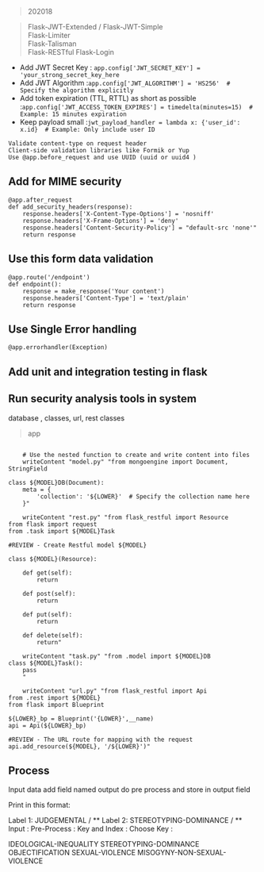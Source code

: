 > 202018

> Flask-JWT-Extended / Flask-JWT-Simple <br>
> Flask-Limiter <br>
> Flask-Talisman <br>
> Flask-RESTful
> Flask-Login

- Add JWT Secret Key : `app.config['JWT_SECRET_KEY'] = 'your_strong_secret_key_here`
- Add JWT Algorithm :`app.config['JWT_ALGORITHM'] = 'HS256'  # Specify the algorithm explicitly`
- Add token expiration (TTL, RTTL) as short as possible :`app.config['JWT_ACCESS_TOKEN_EXPIRES'] = timedelta(minutes=15)  # Example: 15 minutes expiration`
- Keep payload small :`jwt_payload_handler = lambda x: {'user_id': x.id}  # Example: Only include user ID`

```
Validate content-type on request header
Client-side validation libraries like Formik or Yup
Use @app.before_request and use UUID (uuid or uuid4 )
```

## Add for MIME security

```
@app.after_request
def add_security_headers(response):
    response.headers['X-Content-Type-Options'] = 'nosniff'
    response.headers['X-Frame-Options'] = 'deny'
    response.headers['Content-Security-Policy'] = "default-src 'none'"
    return response
```

## Use this form data validation

```
@app.route('/endpoint')
def endpoint():
    response = make_response('Your content')
    response.headers['Content-Type'] = 'text/plain'
    return response

```

## Use Single Error handling

```
@app.errorhandler(Exception)
```

## Add unit and integration testing in flask

## Run security analysis tools in system

database , classes, url, rest classes

> app

```shell

    # Use the nested function to create and write content into files
    writeContent "model.py" "from mongoengine import Document, StringField

class ${MODEL}DB(Document):
    meta = {
        'collection': '${LOWER}'  # Specify the collection name here
    }"

    writeContent "rest.py" "from flask_restful import Resource
from flask import request
from .task import ${MODEL}Task

#REVIEW - Create Restful model ${MODEL}

class ${MODEL}(Resource):

    def get(self):
        return

    def post(self):
        return

    def put(self):
        return

    def delete(self):
        return"

    writeContent "task.py" "from .model import ${MODEL}DB
class ${MODEL}Task():
    pass
    "

    writeContent "url.py" "from flask_restful import Api
from .rest import ${MODEL}
from flask import Blueprint

${LOWER}_bp = Blueprint('{LOWER}',__name)
api = Api(${LOWER}_bp)

#REVIEW - The URL route for mapping with the request
api.add_resource(${MODEL}, '/${LOWER}')"
```

## Process

Input data
add field named output
do pre process and store in output field

Print in this format:

Label 1: JUDGEMENTAL / **
Label 2: STEREOTYPING-DOMINANCE / **
Input :
Pre-Process :
Key and Index :
Choose Key :

IDEOLOGICAL-INEQUALITY
STEREOTYPING-DOMINANCE
OBJECTIFICATION
SEXUAL-VIOLENCE
MISOGYNY-NON-SEXUAL-VIOLENCE
